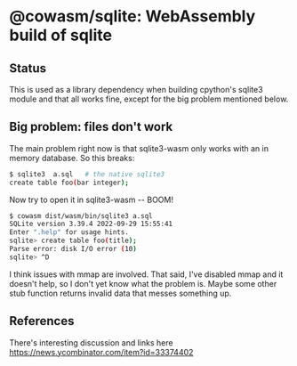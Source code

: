 # @cowasm/sqlite: WebAssembly build of sqlite

## Status

This is used as a library dependency when building cpython's sqlite3 module and that all
works fine, except for the big problem mentioned below.

## Big problem: files don't work

The main problem right now is that sqlite3\-wasm only works with an in memory database.  So this breaks:

```sh
$ sqlite3  a.sql   # the native sqlite3
create table foo(bar integer);
```

Now try to open it in sqlite3\-wasm \-\- BOOM!

```sh
$ cowasm dist/wasm/bin/sqlite3 a.sql
SQLite version 3.39.4 2022-09-29 15:55:41
Enter ".help" for usage hints.
sqlite> create table foo(title);
Parse error: disk I/O error (10)
sqlite> ^D
```

I think issues with mmap are involved. That said, I've disabled mmap and it doesn't help, so I don't yet know what the problem is.  Maybe some other stub function returns invalid data that messes something up.

## References

There's interesting discussion and links here https://news.ycombinator.com/item?id=33374402 

